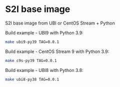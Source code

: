 # S2I base image

S2I base image from UBI or CentOS Stream + Python

Build example - UBI9 with Python 3.9:

```bash
make ubi9-py39 TAG=0.0.1
```

Build example - CentOS Stream 9 with Python 3.9:

```bash
make c9s-py39 TAG=0.0.1
```

Build example - UBI8 with Python 3.8:

```bash
make ubi8-py38 TAG=0.0.1
```
